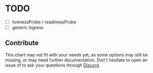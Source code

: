# TODO

- [ ] livenessProbe / readinessProbe
- [ ] generic ingress

## Contribute

This chart may not fit with your needs yet, as some options may still be missing, or may need further documentation. Don't hesitate to open an issue of to ask your questions through [Discord](https://discord.gg/Bez8xY).
